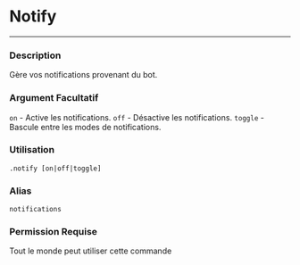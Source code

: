 # Notify
---
### Description
Gère vos notifications provenant du bot.
### Argument Facultatif
`on` - Active les notifications.
`off` - Désactive les notifications.
`toggle` - Bascule entre les modes de notifications.

### Utilisation
```
.notify [on|off|toggle]
```
### Alias
`notifications`
### Permission Requise
Tout le monde peut utiliser cette commande
